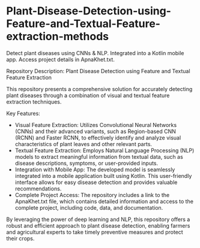 # Plant-Disease-Detection-using-Feature-and-Textual-Feature-extraction-methods
Detect plant diseases using CNNs & NLP. Integrated into a Kotlin mobile app. Access project details in ApnaKhet.txt.

Repository Description:
Plant Disease Detection using Feature and Textual Feature Extraction

This repository presents a comprehensive solution for accurately detecting plant diseases through a combination of visual and textual feature extraction techniques.

Key Features:

- Visual Feature Extraction: Utilizes Convolutional Neural Networks (CNNs) and their advanced variants, such as Region-based CNN (RCNN) and Faster RCNN, to effectively identify and analyze visual characteristics of plant leaves and other relevant parts.
- Textual Feature Extraction: Employs Natural Language Processing (NLP) models to extract meaningful information from textual data, such as disease descriptions, symptoms, or user-provided inputs.
- Integration with Mobile App: The developed model is seamlessly integrated into a mobile application built using Kotlin. This user-friendly interface allows for easy disease detection and provides valuable recommendations.
- Complete Project Access: The repository includes a link to the ApnaKhet.txt file, which contains detailed information and access to the complete project, including code, data, and documentation.
  
By leveraging the power of deep learning and NLP, this repository offers a robust and efficient approach to plant disease detection, enabling farmers and agricultural experts to take timely preventive measures and protect their crops.
